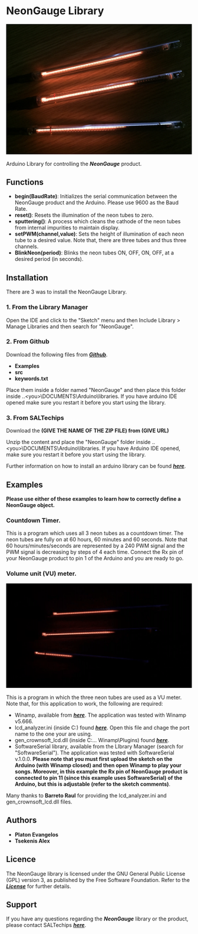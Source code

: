 # NeonGauge Library
![alt text](https://github.com/SALTechips/NeonGauge/blob/master/extras/Neon%20Tubes.PNG)

Arduino Library for controlling the ***NeonGauge*** product.
## Functions
* **begin(BaudRate)**: Initializes the serial communication between the NeonGauge product and the Arduino. Please use 9600 as the Baud Rate.
* **reset()**: Resets the illumination of the neon tubes to zero.
* **sputtering()**: A process which cleans the cathode of the neon tubes from internal impurities to maintain display.
* **setPWM(channel,value)**: Sets the height of illumination of each neon tube to a desired value. Note that, there are three tubes and thus three channels.
* **BlinkNeon(period)**: Blinks the neon tubes ON, OFF, ON, OFF, at a desired period (in seconds).
## Installation
There are 3 was to install the NeonGauge Library.
### 1. From the Library Manager
Open the IDE and click to the "Sketch" menu and then Include Library > Manage Libraries and then search for "NeonGauge".
### 2. From Github
Download the following files from [***Github***](https://github.com/SALTechips/NeonGauge/).
*   **Examples**
*   **src**
*   **keywords.txt**

Place them inside a folder named "NeonGauge" and then place this folder inside ..\<you>\DOCUMENTS\Arduino\libraries. If you have arduino IDE opened make sure you restart it before you start using the library.
### 3. From SALTechips
Download the **(GIVE THE NAME OF THE ZIP FILE) from (GIVE URL)**

Unzip the content and place the "NeonGauge" folder inside ..\<you>\DOCUMENTS\Arduino\libraries. If you have Arduino IDE opened, make sure you restart it before you start using the library.

Further information on how to install an arduino library can be found [***here***](https://www.arduino.cc/en/Guide/Libraries).
## Examples
**Please use either of these examples to learn how to correctly define a NeonGauge object.**
### Countdown Timer.
This is a program which uses all 3 neon tubes as a countdown timer. The neon tubes are fully on at 60 hours, 60 minutes and 60 seconds. Note that 60 hours/minutes/seconds are represented by a 240 PWM signal and the PWM signal is decreasing by steps of 4 each time. Connect the Rx pin of your NeonGauge product to pin 1 of the Arduino and you are ready to go.
### Volume unit (VU) meter.
![alt text](https://github.com/SALTechips/NeonGauge/blob/master/extras/VU_Meter.gif)

This is a program in which the three neon tubes are used as a VU meter. Note that, for this application to work, the following are required:
* Winamp, available from [***here***](http://www.winamp.com/). The application was tested with Winamp v5.666.
* lcd_analyzer.ini (inside C:\)  found [***here***](https://github.com/SALTechips/NeonGauge/tree/master/extras). Open this file and chage the port name to the one your are using.
* gen_crownsoft_lcd.dll (inside C:\... Winamp\Plugins) found [***here***](https://github.com/SALTechips/NeonGauge/tree/master/extras).
* SoftwareSerial library, available from the LIbrary Manager (search for "SoftwareSerial"). The application was tested with SoftwareSerial v.1.0.0.
**Please note that you must first upload the sketch on the Arduino (with Winamp closed) and then open Winamp to play your songs. Moreover, in this example the Rx pin of NeonGauge product is connected to pin 11 (since this example uses SoftwareSerial) of the Arduino, but this is adjustable (refer to the sketch comments)**.

Many thanks to **Barreto Raul** for providing the lcd_analyzer.ini and gen_crownsoft_lcd.dll files.
## Authors
* **Platon Evangelos**
* **Tsekenis Alex**
## Licence
The NeonGauge library is licensed under the GNU General Public License (GPL) version 3, as published by the Free Software Foundation. Refer to the [***License***](https://github.com/SALTechips/NeonGauge/blob/master/LICENSE) for further details.
## Support
If you have any questions regarding the ***NeonGauge*** library or the product, please contact SALTechips [***here***](https://www.saltechips.com/contact/).
